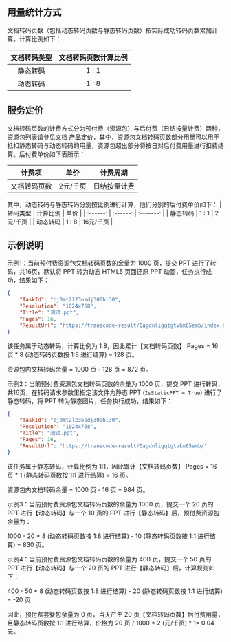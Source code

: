 ## 用量统计方式

文档转码页数（包括动态转码页数与静态转码页数）按实际成功转码页数累加计算。计算比例如下：

| 文档转码类型 | 文档转码页数计算比例 |
| :----------: | :------------------: |
|   静态转码   |        1 : 1         |
|   动态转码   |        1 : 8         |

## 服务定价

文档转码页数的计费方式分为预付费（资源包）与后付费（日结按量计费）两种，资源包列表请参见文档 [产品定价](https://cloud.tencent.com/document/product/1137/46355)，其中，资源包文档转码页数部分用量可以用于抵扣静态转码与动态转码的用量，资源包超出部分将按日对后付费用量进行扣费结算。后付费单价如下表所示：

|    计费项    |   单价   |   计费周期   |
| :----------: | :------: | :----------: |
| 文档转码页数 | 2元/千页 | 日结按量计费 |

其中，动态转码与静态转码分别按比例进行计算，他们分别的后付费单价如下：
| 转码类型 | 计算比例 |   单价    |
| :------: | :------: | :-------: |
| 静态转码 |  1 : 1   | 2元/千页  |
| 动态转码 |  1 : 8   | 16元/千页 |

## 示例说明

示例1：当前预付费资源包文档转码页数的余量为 1000 页，提交 PPT 进行了转码，共16页，默认将 PPT 转为动态 HTML5 页面还原 PPT 动画，任务执行成功，结果如下：
```json
{
    "TaskId": "bj0mt2l23osdj300hl30",
    "Resolution": "1024x768",
    "Title": "测试.ppt",
    "Pages": 16,
    "ResultUrl": "https://transcode-result/0agdnligqtgtvkm65emb/index.html"
}
```
该任务属于动态转码，计算比例为 1:8，因此累计【文档转码页数】 Pages = 16 页 * 8 (动态转码页数按 1:8 进行结算) = 128 页。

资源包内文档转码余量 = 1000 页 - 128 页 = 872 页。

示例2：当前预付费资源包文档转码页数的余量为 1000 页，提交 PPT 进行转码，共16页，在转码请求参数里指定该文件为静态 PPT  (`IsStaticPPT = True`) 进行了静态转码，将 PPT 转为静态图片，任务执行成功，结果如下：
```json
{
    "TaskId": "bj0mt2l23osdj300hl30",
    "Resolution": "1024x768",
    "Title": "测试.ppt",
    "Pages": 16,
    "ResultUrl": "https://transcode-result/0agdnligqtgtvkm65emb/"
}
```
该任务属于静态转码，计算比例为 1:1，因此累计【文档转码页数】 Pages = 16 页 * 1 (静态转码页数按 1:1 进行结算) = 16 页。

资源包内文档转码余量 = 1000 页 - 16 页 = 984 页。

示例3：当前预付费资源包文档转码页数的余量为 1000 页，提交一个 20 页的 PPT 进行【动态转码】与一个 10 页的 PPT 进行【静态转码】后，预付费资源包余量为：

 1000 - 20 * 8 (动态转码页数按 1:8 进行结算) - 10 (静态转码页数按 1:1 进行结算) = 830 页。

示例4：当前预付费资源包文档转码页数的余量为 400 页，提交一个 50 页的 PPT 进行【动态转码】与一个 20 页的 PPT 进行【静态转码】后，计算规则如下：

 400 - 50 * 8 (动态转码页数按 1:8 进行结算) - 20 (静态转码页数按 1:1 进行结算) = -20 页

因此，预付费套餐包余量为 0 页，当天产生 20 页【文档转码页数】后付费用量，且静态转码页数按 1:1 进行结算，价格为 20 页 / 1000 * 2 (元/千页) * 1= 0.04 元。

